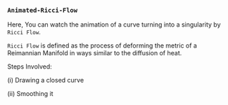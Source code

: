 ### ```Animated-Ricci-Flow```
Here, You can watch the animation of a curve turning into a singularity by ```Ricci Flow```.


```Ricci Flow``` is defined as the process of deforming the metric of a Reimannian Manifold in ways similar to the diffusion of heat.

Steps Involved: 

(i) Drawing a closed curve

(ii) Smoothing it
 
